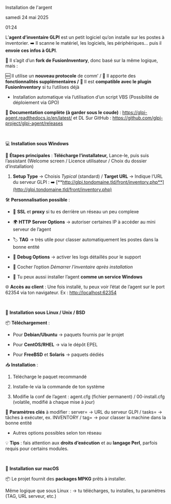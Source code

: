 Installation de l'argent

samedi 24 mai 2025

01:24

L’**agent d’inventaire GLPI** est un petit logiciel qu’on installe sur les postes à inventorier. ➡️ Il scanne le matériel, les logiciels, les périphériques… puis il **envoie ces infos à GLPI**.

📌 Il s’agit d’un **fork de FusionInventory**, donc basé sur la même logique, mais :

🆕 Il utilise un **nouveau protocole** de comm’ / 🎁 Il apporte des **fonctionnalités supplémentaires /** 🔄 Il est **compatible avec le plugin FusionInventory** si tu l’utilises déjà

- Installation automatique via l’utilisation d’un script VBS (Possibilité de déploiement via GPO)

🧠 **Documentation complète (à garder sous le coude)** : <https://glpi-agent.readthedocs.io/en/latest/> et DL Sur GitHub : <https://github.com/glpi-project/glpi-agent/releases>

 

💻 **Installation sous Windows**

👣 **Étapes principales** : **Télécharge l’installateur,** Lance-le, puis suis l’assistant (Welcome screen / Licence utilisateur / Choix du dossier d’installation)

1.  **Setup Type** → Choisis *Typical* (standard) / **Target URL** → Indique l’URL du serveur GLPI : ➡️ [**http://glpi.tondomaine.tld/front/inventory.php**](http://glpi.tondomaine.tld/front/inventory.php)

🛠️ **Personnalisation possible** :

- 🔐 **SSL** et **proxy** si tu es derrière un réseau un peu complexe

- 🌍 **HTTP Server Options** → autoriser certaines IP à accéder au mini serveur de l’agent

- 🏷️ **TAG** → très utile pour classer automatiquement les postes dans la bonne entité

- 🐞 **Debug Options** → activer les logs détaillés pour le support

- 🔁 Cocher l’option *Démarrer l’inventaire après installation*

- 🧱 Tu peux aussi installer l’agent **comme un service Windows**

🌐 **Accès au client** : Une fois installé, tu peux voir l’état de l’agent sur le port 62354 via ton navigateur. Ex : <http://localhost:62354>

 

🐧 **Installation sous Linux / Unix / BSD**

📦 **Téléchargement** :

- Pour **Debian/Ubuntu** → paquets fournis par le projet

- Pour **CentOS/RHEL** → via le dépôt EPEL

- Pour **FreeBSD** et **Solaris** → paquets dédiés

📥 **Installation** :

1.  Télécharge le paquet recommandé

2.  Installe-le via la commande de ton système

3.  Modifie la conf de l’agent : agent.cfg (fichier permanent) / 00-install.cfg (volatile, modifié à chaque mise à jour)

🔧 **Paramètres clés** à modifier : server= → URL du serveur GLPI / tasks= → tâches à exécuter, ex. INVENTORY / tag= → pour classer la machine dans la bonne entité

- Autres options possibles selon ton réseau

💡 **Tips** : fais attention aux **droits d’exécution** et au **langage Perl**, parfois requis pour certains modules.

 

🍏 **Installation sur macOS**

📦 Le projet fournit des **packages MPKG** prêts à installer.

Même logique que sous Linux : → tu télécharges, tu installes, tu paramètres (TAG, URL serveur, etc.)
